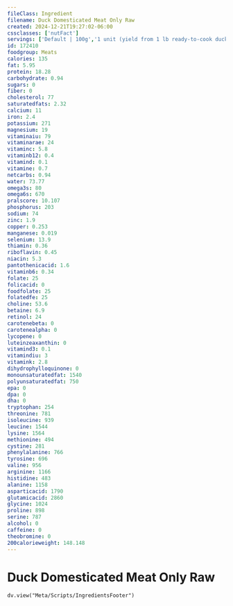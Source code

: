 ```yaml
---
fileClass: Ingredient
filename: Duck Domesticated Meat Only Raw
created: 2024-12-21T19:27:02-06:00
cssclasses: ['nutFact']
servings: ['Default | 100g','1 unit (yield from 1 lb ready-to-cook duck) | 137','1/2 duck | 303']
id: 172410
foodgroup: Meats
calories: 135
fat: 5.95
protein: 18.28
carbohydrate: 0.94
sugars: 0
fiber: 0
cholesterol: 77
saturatedfats: 2.32
calcium: 11
iron: 2.4
potassium: 271
magnesium: 19
vitaminaiu: 79
vitaminarae: 24
vitaminc: 5.8
vitaminb12: 0.4
vitamind: 0.1
vitamine: 0.7
netcarbs: 0.94
water: 73.77
omega3s: 80
omega6s: 670
pralscore: 10.107
phosphorus: 203
sodium: 74
zinc: 1.9
copper: 0.253
manganese: 0.019
selenium: 13.9
thiamin: 0.36
riboflavin: 0.45
niacin: 5.3
pantothenicacid: 1.6
vitaminb6: 0.34
folate: 25
folicacid: 0
foodfolate: 25
folatedfe: 25
choline: 53.6
betaine: 6.9
retinol: 24
carotenebeta: 0
carotenealpha: 0
lycopene: 0
luteinzeaxanthin: 0
vitamind3: 0.1
vitamindiu: 3
vitamink: 2.8
dihydrophylloquinone: 0
monounsaturatedfat: 1540
polyunsaturatedfat: 750
epa: 0
dpa: 0
dha: 0
tryptophan: 254
threonine: 781
isoleucine: 939
leucine: 1544
lysine: 1564
methionine: 494
cystine: 281
phenylalanine: 766
tyrosine: 696
valine: 956
arginine: 1166
histidine: 483
alanine: 1158
asparticacid: 1790
glutamicacid: 2860
glycine: 1024
proline: 898
serine: 787
alcohol: 0
caffeine: 0
theobromine: 0
200calorieweight: 148.148
---
```


# Duck Domesticated Meat Only Raw

```dataviewjs
dv.view("Meta/Scripts/IngredientsFooter")
```
